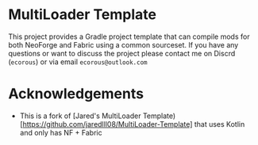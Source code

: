 # MultiLoader Template

This project provides a Gradle project template that can compile mods for both NeoForge and Fabric using a common sourceset. If you have any questions or want to discuss the project please contact me on Discrd (`ecorous`) or via email `ecorous@outlook.com`

# Acknowledgements
* This is a fork of [Jared's MultiLoader Template)[https://github.com/jaredlll08/MultiLoader-Template] that uses Kotlin and only has NF + Fabric
